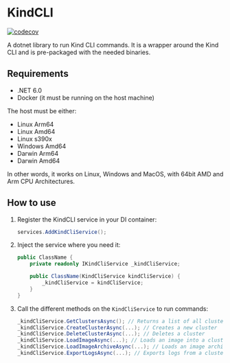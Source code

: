 # KindCLI

[![codecov](https://codecov.io/github/devantler/kind-cli/branch/main/graph/badge.svg?token=4TRICYGDC1)](https://codecov.io/github/devantler/kind-cli)

A dotnet library to run Kind CLI commands. It is a wrapper around the Kind CLI and is pre-packaged with the needed binaries.

## Requirements

- .NET 6.0
- Docker (it must be running on the host machine)

The host must be either:

- Linux Arm64
- Linux Amd64
- Linux s390x
- Windows Amd64
- Darwin Arm64
- Darwin Amd64

In other words, it works on Linux, Windows and MacOS, with 64bit AMD and Arm CPU Architectures.

## How to use

1. Register the KindCLI service in your DI container:

    ```csharp
    services.AddKindCliService();
    ```

2. Inject the service where you need it:

    ```csharp
    public ClassName {
        private readonly IKindCliService _kindCliService;

        public ClassName(KindCliService kindCliService) {
            _kindCliService = kindCliService;
        }
    }
    ```

3. Call the different methods on the `KindCliService` to run commands:

    ```csharp
    _kindCliService.GetClustersAsync(); // Returns a list of all clusters
    _kindCliService.CreateClusterAsync(...); // Creates a new cluster
    _kindCliService.DeleteClusterAsync(...); // Deletes a cluster
    _kindCliService.LoadImageAsync(...); // Loads an image into a cluster
    _kindCliService.LoadImageArchiveAsync(...); // Loads an image archive into a cluster
    _kindCliService.ExportLogsAsync(...); // Exports logs from a cluster
    ```
